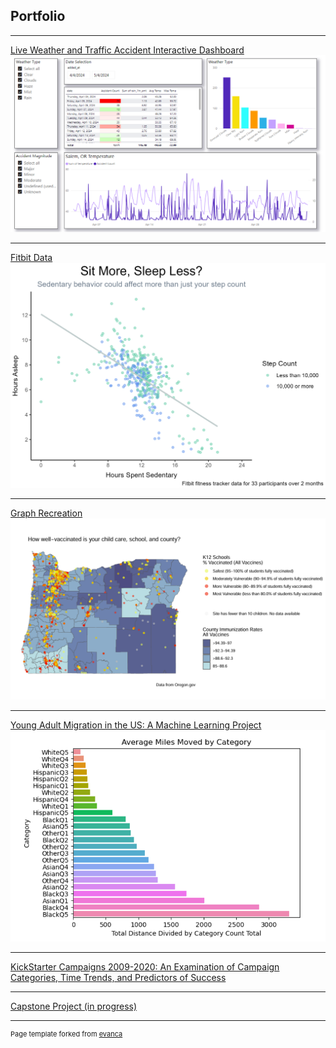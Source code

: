 ## Portfolio

---



[Live Weather and Traffic Accident Interactive Dashboard](/pdf/Data_Engineering_Final_Project.pdf)
<img src="images/PowerBI Dashboard.png?raw=true"/>

---
[Fitbit Data](/pdf/FitBit_Presentation.pdf)
<img src="images/Sedentary Activity and Sleep.jpg?raw=true"/>

---
[Graph Recreation](/Graph_recreation_markdown.html)
<img src="images/Graph Recreation.png?raw=true"/>

---
[Young Adult Migration in the US: A Machine Learning Project](/ML_Final_Presentation.pdf)
<img src="images/EDA NEW.png?raw=true"/>

---
[KickStarter Campaigns 2009-2020: An Examination of Campaign Categories, Time Trends, and Predictors of Success](/DATA501_FINAL_PROJECT.html)

---
[Capstone Project (in progress)](/Capstone_Project.md)



---
<p style="font-size:11px">Page template forked from <a href="https://github.com/evanca/quick-portfolio">evanca</a></p>
<!-- Remove above link if you don't want to attibute -->
